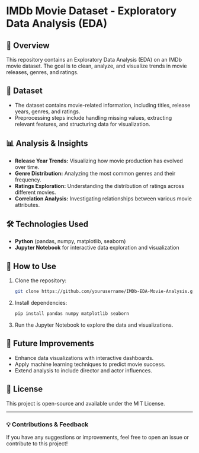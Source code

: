 # IMDb Movie Dataset - Exploratory Data Analysis (EDA)

## 📌 Overview
This repository contains an Exploratory Data Analysis (EDA) on an IMDb movie dataset. The goal is to clean, analyze, and visualize trends in movie releases, genres, and ratings.

## 📂 Dataset
- The dataset contains movie-related information, including titles, release years, genres, and ratings.
- Preprocessing steps include handling missing values, extracting relevant features, and structuring data for visualization.

## 📊 Analysis & Insights
- **Release Year Trends:** Visualizing how movie production has evolved over time.
- **Genre Distribution:** Analyzing the most common genres and their frequency.
- **Ratings Exploration:** Understanding the distribution of ratings across different movies.
- **Correlation Analysis:** Investigating relationships between various movie attributes.

## 🛠️ Technologies Used
- **Python** (pandas, numpy, matplotlib, seaborn)
- **Jupyter Notebook** for interactive data exploration and visualization

## 🚀 How to Use
1. Clone the repository:
   ```bash
   git clone https://github.com/yourusername/IMDb-EDA-Movie-Analysis.git
   ```
2. Install dependencies:
   ```bash
   pip install pandas numpy matplotlib seaborn
   ```
3. Run the Jupyter Notebook to explore the data and visualizations.

## 📌 Future Improvements
- Enhance data visualizations with interactive dashboards.
- Apply machine learning techniques to predict movie success.
- Extend analysis to include director and actor influences.

## 📜 License
This project is open-source and available under the MIT License.

---

### 💡 Contributions & Feedback
If you have any suggestions or improvements, feel free to open an issue or contribute to this project!

